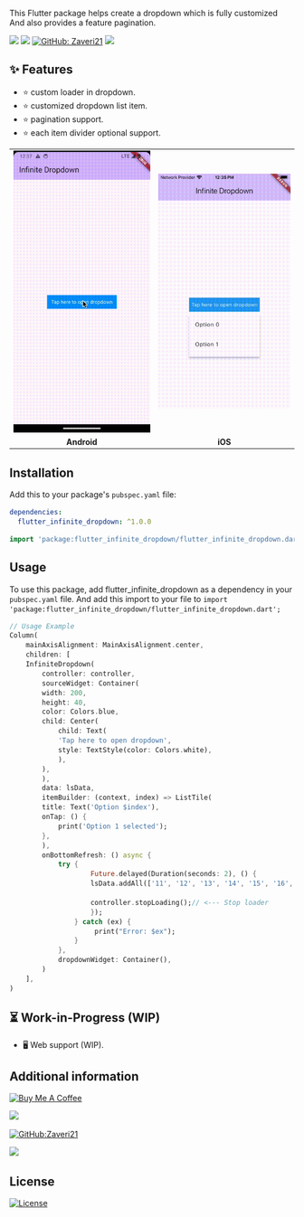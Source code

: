 This Flutter package helps create a dropdown which is fully customized And also provides a feature pagination.

<a href="https://opensource.org/licenses/MIT" target="_blank"><img src="https://img.shields.io/badge/License-MIT-yellow.svg"/></a>
<a href="https://opensource.org/licenses/Apache-2.0" target="_blank"><img src="https://badges.frapsoft.com/os/v1/open-source.svg?v=102"/></a>
<a href="https://github.com/Zaveri21/flutter_infinite_dropdown/issues" target="_blank"><img alt="GitHub: Zaveri21" src="https://img.shields.io/github/issues-raw/Zaveri21/flutter_infinite_dropdown?style=flat" /></a>
<img src="https://img.shields.io/github/last-commit/Zaveri21/flutter_infinite_dropdown" />

## ✨ Features 
- ⭐️ custom loader in dropdown.  
- ⭐️ customized dropdown list item.
- ⭐️ pagination support. 
- ⭐️ each item divider optional support.

<table>
  <tr>
    <td><img src="https://github.com/Zaveri21/flutter_infinite_dropdown/raw/main/gifs/android_flutter_dropdown.gif" alt="Android" width="300"></td>
    <td><img src="https://github.com/Zaveri21/flutter_infinite_dropdown/raw/main/gifs/ios_flutter_dropdown.gif" alt="iOS" width="300"></td>
  </tr>
  <tr>
    <td align="center"><b>Android</b></td>
    <td align="center"><b>iOS</b></td>
  </tr>
</table>


## **Installation**
 Add this to your package's `pubspec.yaml` file:

```yaml
dependencies:
  flutter_infinite_dropdown: ^1.0.0
```

```dart
import 'package:flutter_infinite_dropdown/flutter_infinite_dropdown.dart';
```

## Usage
To use this package, add flutter_infinite_dropdown as a dependency in your `pubspec.yaml` file. And add this import to your file to `import 'package:flutter_infinite_dropdown/flutter_infinite_dropdown.dart';
` 

```dart
// Usage Example
Column(
    mainAxisAlignment: MainAxisAlignment.center,
    children: [
    InfiniteDropdown(
        controller: controller,
        sourceWidget: Container(
        width: 200,
        height: 40,
        color: Colors.blue,
        child: Center(
            child: Text(
            'Tap here to open dropdown',
            style: TextStyle(color: Colors.white),
            ),
        ),
        ),
        data: lsData,
        itemBuilder: (context, index) => ListTile(
        title: Text('Option $index'),
        onTap: () {
            print('Option 1 selected');
        },
        ),
        onBottomRefresh: () async {
            try {
                    Future.delayed(Duration(seconds: 2), () {
                    lsData.addAll(['11', '12', '13', '14', '15', '16', '17', '18', '19', '20']);
                    
                    controller.stopLoading();// <--- Stop loader
                    });
                } catch (ex) {
                     print("Error: $ex");
                }
            },
            dropdownWidget: Container(),
        )
    ],
)
```

## ⏳ Work-in-Progress (WIP)
- 🖥️ Web support (WIP).

 ## Additional information

<!--Tell users more about the package: where to find more information, how to 
contribute to the package, how to file issues, what response they can expect 
from the package authors, and more. -->

<a href="https://www.buymeacoffee.com/vishaljhavu" target="_blank">
  <img src="https://cdn.buymeacoffee.com/buttons/v2/default-yellow.png" alt="Buy Me A Coffee" style="height: 20px !important;width: 86px !important;" >
</a>

<a href="https://github.com/Zaveri21/flutter_infinite_dropdown"><img src="https://img.shields.io/github/stars/Zaveri21/flutter_infinite_dropdown?style=social" /></a>

<a href="https://github.com/Zaveri21"><img alt="GitHub:Zaveri21" src="https://img.shields.io/github/followers/Zaveri21?label=Follow&style=social" /></a>

<a href="https://saythanks.io/to/Zaveri21" target="_blank"><img src="https://img.shields.io/badge/Say%20Thanks-!-1EAEDB.svg"/></a>

## License

[![License](https://img.shields.io/badge/license-MIT-blue.svg)](/LICENSE)
